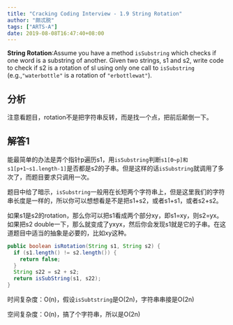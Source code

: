 ```yaml
---
title: "Cracking Coding Interview - 1.9 String Rotation"
author: "颇忒脱"
tags: ["ARTS-A"]
date: 2019-08-08T16:47:40+08:00
---
```


<!--more-->

**String Rotation**:Assume you have a method `isSubstring` which checks if one word is a substring of another. Given two strings, s1 and s2, write code to check if s2 is a rotation of sl using only one call to `isSubstring` (e.g.,`"waterbottle"` is a rotation of `"erbottlewat"`).

## 分析

注意看题目，rotation不是把字符串反转，而是找一个点，把前后颠倒一下。

## 解答1

能最简单的办法是弄个指针p遍历s1，用`isSubstring`判断`s1[0~p]和s1[p+1~s1.length-1]`是否都是s2的子串。但是这样的话`isSubstring`就调用了多次了，而题目要求只调用一次。

题目中给了暗示，`isSubstring`一般用在长短两个字符串上，但是这里我们的字符串长度是一样的，所以你可以想想看是不是把s1+s2，或者s1+s1，或者s2+s2。

如果s1是s2的rotation，那么你可以把s1看成两个部分xy，即s1=xy，则s2=yx。如果把s2 double一下，那么就变成了yxyx，然后你会发现s1就是它的子串。在这道题目中适当的抽象是必要的，比如xy这种。

```java
public boolean isRotation(String s1, String s2) {
  if (s1.length() != s2.length()) {
    return false;
  }
  String s22 = s2 + s2;
  return isSubString(s1, s22);
}
```



时间复杂度：O(n)，假设`isSubtstring`是O(2n)，字符串串接是O(2n)

空间复杂度：O(n)，搞了个字符串，所以是O(2n)